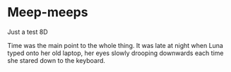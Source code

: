 Meep-meeps
==========

Just a test 8D

Time was the main point to the whole thing. It was late at night when Luna typed onto her old laptop, her eyes slowly drooping downwards each time she stared down to the keyboard. 
